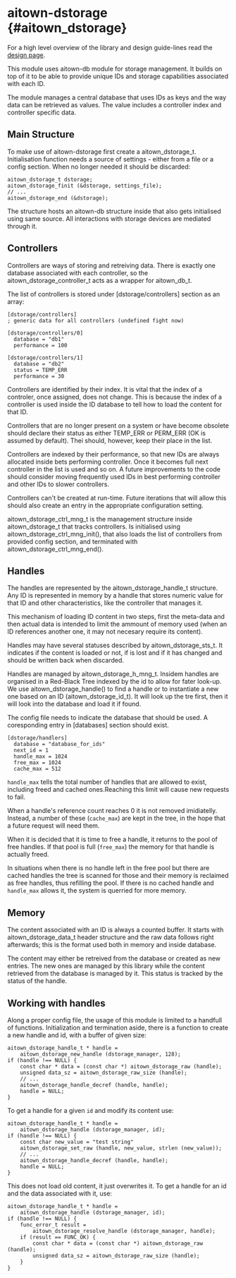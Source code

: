 aitown-dstorage                         {#aitown_dstorage}
===============

For a high level overview of the library and design guide-lines read the
[design page](http://tnick.github.io/aitown/reference/aitown-dstorage.html).

This module uses aitown-db module for storage management. It
builds on top of it to be able to provide unique IDs and storage
capabilities associated with each ID.

The module manages a central database that uses IDs as keys and
the way data can be retrieved as values. The value includes
a controller index and controller specific data.


Main Structure
--------------

To make use of aitown-dstorage first create a aitown_dstorage_t.
Initialisation function needs a source of settings - either
from a file or a config section. When no longer needed
it should be discarded:

    aitown_dstorage_t dstorage;
    aitown_dstorage_finit (&dstorage, settings_file);
    // ...
    aitown_dstorage_end (&dstorage);

The structure hosts an aitown-db structure inside that also gets
initialised using same source. All interactions with storage
devices are mediated through it.


Controllers
-----------

Controllers are ways of storing and retreiving data. There is exactly
one database associated with each controller, so the
aitown_dstorage_controller_t acts as a wrapper for aitown_db_t.

The list of controllers is stored under [dstorage/controllers] section
as an array:

    [dstorage/controllers]
    ; generic data for all controllers (undefined fight now)

    [dstorage/controllers/0]
      database = "db1"
      performance = 100

    [dstorage/controllers/1]
      database = "db2"
      status = TEMP_ERR
      performance = 30

Controllers are identified by their index. It is vital that
the index of a controler, once assigned, does not change. This
is because the index of a controller is used inside the ID database to
tell how to load the content for that ID.

Controllers that are no longer present on a system or have
become obsolete should declare their status as either
TEMP_ERR or PERM_ERR (OK is assumed by default). Thei should,
however, keep their place in the list.

Controllers are indexed by their performance, so that new
IDs are always allocated inside bets performing controller. Once
it becomes full next controller in the list is used and so on.
A future improvements to the code should consider moving
frequently used IDs in best performing controller and other
IDs to slower controllers.

Controllers can't be created at run-time. Future iterations that will
allow this should also create an entry in the appropriate
configuration setting.

aitown_dstorage_ctrl_mng_t is the management structure inside
aitown_dstorage_t that tracks controllers. Is initialised
using aitown_dstorage_ctrl_mng_init(), that also loads the list
of controllers from provided config section, and terminated with
aitown_dstorage_ctrl_mng_end().


Handles
-------

The handles are represented by the aitown_dstorage_handle_t structure.
Any ID is represented in memory by a handle that stores numeric value
for that ID and other characteristics, like the controller that manages it.

This mechanism of loading ID content in two steps, first the meta-data
and then actual data is intended to limit the ammount of memory used
(when an ID references another one, it may not necesary require its content).

Handles may have several statuses described by aitown_dstorage_sts_t.
It indicates if the content is loaded or not, if is lost and if it has
changed and should be written back when discarded.

Handles are managed by aitown_dstorage_h_mng_t. Insidem handles are organised
in a Red-Black Tree indexed by the id to allow for fater look-up. We use
aitown_dstorage_handle() to find a handle or to instantiate a new one based
on an ID (aitown_dstorage_id_t). It will look up the tre first, then it will
look into the database and load it if found.

The config file needs to indicate the database that should be used. A
coresponding entry in [databases] section should exist.

    [dstorage/handlers]
      database = "database_for_ids"
      next_id = 1
      handle_max = 1024
      free_max = 1024
      cache_max = 512

`handle_max` tells the total number of handles that are allowed to exist,
including freed and cached ones.Reaching this limit will
cause new requests to fail.

When a handle's reference count reaches 0 it is not removed imidiatelly.
Instead, a number of these (`cache_max`) are kept in the tree, in the hope that
a future request will need them.

When it is decided that it is time to free a handle, it returns to the pool
of free handles. If that pool is full (`free_max`) the memory for that
handle is actually freed.

In situations when there is no handle left in the free pool but there are
cached handles the tree is scanned for those and their memory is
reclaimed as free handles, thus refilling the pool. If there is no
cached handle and `handle_max` allows it, the system is querried for more
memory.


Memory
------

The content associated with an ID is always a counted buffer. It starts
with aitown_dstorage_data_t header structure and the raw data follows
right afterwards; this is the format used both in memory and inside database.

The content may either be retreived from the database or created as new
entries. The new ones are managed by this library while the content retrieved
from the database is managed by it. This status is tracked by the status of
the handle.


Working with handles
--------------------

Along a proper config file, the usage of this module is limited to a
handfull  of functions. Initialization and termination aside, there is a
function to create a new handle and id, with a buffer of given size:

    aitown_dstorage_handle_t * handle =
        aitown_dstorage_new_handle (dstorage_manager, 128);
    if (handle !== NULL) {
        const char * data = (const char *) aitown_dstorage_raw (handle);
        unsigned data_sz = aitown_dstorage_raw_size (handle);
        // ...
        aitown_dstorage_handle_decref (handle, handle);
        handle = NULL;
    }

To get a handle for a given `id` and modify its content use:

    aitown_dstorage_handle_t * handle =
        aitown_dstorage_handle (dstorage_manager, id);
    if (handle !== NULL) {
        const char new_value = "test string"
        aitown_dstorage_set_raw (handle, new_value, strlen (new_value));
        // ...
        aitown_dstorage_handle_decref (handle, handle);
        handle = NULL;
    }

This does not load old content, it just overwrites it. To get a handle
for an id and the data associated with it, use:

    aitown_dstorage_handle_t * handle =
        aitown_dstorage_handle (dstorage_manager, id);
    if (handle !== NULL) {
        func_error_t result =
            aitown_dstorage_resolve_handle (dstorage_manager, handle);
        if (result == FUNC_OK) {
            const char * data = (const char *) aitown_dstorage_raw (handle);
            unsigned data_sz = aitown_dstorage_raw_size (handle);
        }
    }

